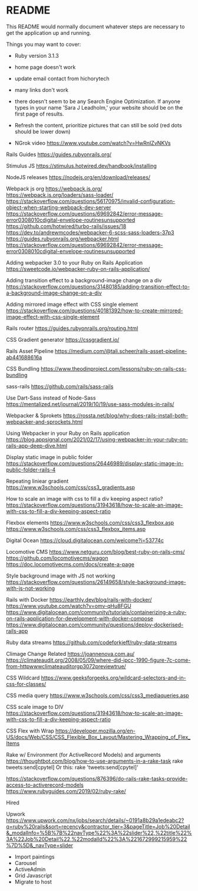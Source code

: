 # README

This README would normally document whatever steps are necessary to get the
application up and running.

Things you may want to cover:

* Ruby version 3.1.3

[//]: # (* System dependencies)

[//]: # ()
[//]: # (* Configuration)

[//]: # ()
[//]: # (* Database creation)

[//]: # ()
[//]: # (* Database initialization)

[//]: # ()
[//]: # (* How to run the test suite)

[//]: # ()
[//]: # (* Services &#40;job queues, cache servers, search engines, etc.&#41;)

[//]: # ()
[//]: # (* Deployment instructions)

* home page doesn't work
* update email contact from hichorytech
* many links don't work
* there doesn't seem to be any Search Engine Optimization. If anyone types in your name 'Sara J Leadholm,' your website should be on the first page of results.
* Refresh the content, prioritize pictures that can still be sold (red dots should be lower down)

* NGrok video https://www.youtube.com/watch?v=HwRnIZvNKVs

Rails Guides
https://guides.rubyonrails.org/

Stimulus JS
https://stimulus.hotwired.dev/handbook/installing

NodeJS releases
https://nodejs.org/en/download/releases/

Webpack js org
https://webpack.js.org/
https://webpack.js.org/loaders/sass-loader/
https://stackoverflow.com/questions/56170975/invalid-configuration-object-when-starting-webpack-dev-server
https://stackoverflow.com/questions/69692842/error-message-error0308010cdigital-envelope-routinesunsupported
https://github.com/hotwired/turbo-rails/issues/18
https://dev.to/andrewmcodes/webpacker-6-scss-sass-loaders-37p3
https://guides.rubyonrails.org/webpacker.html
https://stackoverflow.com/questions/69692842/error-message-error0308010cdigital-envelope-routinesunsupported

Adding webpacker 3.0 to your Ruby on Rails Application
https://sweetcode.io/webpacker-ruby-on-rails-application/


Adding transition effect to a background-image change on a div
https://stackoverflow.com/questions/31480185/adding-transition-effect-to-a-background-image-change-on-a-div

Adding mirrored image effect with CSS single element
https://stackoverflow.com/questions/40181392/how-to-create-mirrored-image-effect-with-css-single-element

Rails router
https://guides.rubyonrails.org/routing.html

CSS Gradient generator
https://cssgradient.io/

Rails Asset Pipeline
https://medium.com/@tali.scheer/rails-asset-pipeline-ab441688616a

CSS Bundling
https://www.theodinproject.com/lessons/ruby-on-rails-css-bundling

sass-rails
https://github.com/rails/sass-rails

Use Dart-Sass instead of Node-Sass
https://mentalized.net/journal/2019/10/19/use-sass-modules-in-rails/

Webpacker & Sprokets
https://rossta.net/blog/why-does-rails-install-both-webpacker-and-sprockets.html

Using Webpacker in your Ruby on Rails application
https://blog.appsignal.com/2021/02/17/using-webpacker-in-your-ruby-on-rails-app-deep-dive.html

Display static image in public folder
https://stackoverflow.com/questions/26446989/display-static-image-in-public-folder-rails-4

Repeating liniear gradient
https://www.w3schools.com/css/css3_gradients.asp

How to scale an image with css to fill a div keeping aspect ratio?
https://stackoverflow.com/questions/31943618/how-to-scale-an-image-with-css-to-fill-a-div-keeping-aspect-ratio

Flexbox elements
https://www.w3schools.com/css/css3_flexbox.asp
https://www.w3schools.com/css/css3_flexbox_items.asp

Digital Ocean
https://cloud.digitalocean.com/welcome?i=53774c

Locomotive CMS
https://www.netguru.com/blog/best-ruby-on-rails-cms/
https://github.com/locomotivecms/wagon
https://doc.locomotivecms.com/docs/create-a-page

Style background image with JS not working
https://stackoverflow.com/questions/26149658/style-background-image-with-js-not-working

Rails with Docker
https://earthly.dev/blog/rails-with-docker/
https://www.youtube.com/watch?v=omv-qHu8FGU
https://www.digitalocean.com/community/tutorials/containerizing-a-ruby-on-rails-application-for-development-with-docker-compose
https://www.digitalocean.com/community/questions/deploy-dockerised-rails-app

Ruby data streams
https://github.com/codeforkjeff/ruby-data-streams

Climage Change Related
https://joannenova.com.au/
https://climateaudit.org/2008/05/09/where-did-ipcc-1990-figure-7c-come-from-httpwwwclimateauditorgp3072previewtrue/

CSS Wildcard
https://www.geeksforgeeks.org/wildcard-selectors-and-in-css-for-classes/

CSS media query
https://www.w3schools.com/css/css3_mediaqueries.asp

CSS scale image to DIV
https://stackoverflow.com/questions/31943618/how-to-scale-an-image-with-css-to-fill-a-div-keeping-aspect-ratio

CSS Flex with Wrap
https://developer.mozilla.org/en-US/docs/Web/CSS/CSS_Flexible_Box_Layout/Mastering_Wrapping_of_Flex_Items

Rake w/ Environment (for ActiveRecord Models) and arguments
https://thoughtbot.com/blog/how-to-use-arguments-in-a-rake-task
rake tweets:send\[cpytel\]
Or this:
rake 'tweets:send[cpytel]'

https://stackoverflow.com/questions/876396/do-rails-rake-tasks-provide-access-to-activerecord-models
https://www.rubyguides.com/2019/02/ruby-rake/

Hired

Upwork
https://www.upwork.com/nx/jobs/search/details/~0191a8b29a1edeabc2?q=ruby%20rails&sort=recency&contractor_tier=3&pageTitle=Job%20Detail&_modalInfo=%5B%7B%22navType%22%3A%22slider%22,%22title%22%3A%22Job%20Detail%22,%22modalId%22%3A%221672999215959%22%7D%5D&_navType=slider


* Import paintings
* Carousel 
* ActiveAdmin
* Grid Javascript
* Migrate to host